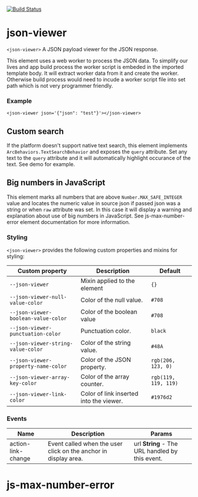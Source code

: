 [![Build Status](https://travis-ci.org/advanced-rest-client/json-viewer.svg?branch=master)](https://travis-ci.org/advanced-rest-client/json-viewer)  

# json-viewer

`<json-viewer>` A JSON payload viewer for the JSON response.

This element uses a web worker to process the JSON data.
To simplify our lives and app build process the worker script is embeded in the
imported template body. It will extract worker data from it and create the
worker. Otherwise build process would need to incude a worker script file
into set path which is not very programmer friendly.

### Example
```
<json-viewer json='{"json": "test"}'></json-viewer>
```

## Custom search
If the platform doesn't support native text search, this element implements
`ArcBehaviors.TextSearchBehavior` and exposes the `query` attribute.
Set any text to the `query` attribute and it will automatically highlight
occurance of the text.
See demo for example.

## Big numbers in JavaScript
This element marks all numbers that are above `Number.MAX_SAFE_INTEGER` value
and locates the numeric value in source json if passed json was a string or
when `raw` attribute was set. In this case it will display a warning and
explanation about use of big numbers in JavaScript.
See js-max-number-error element documentation for more information.

### Styling
`<json-viewer>` provides the following custom properties and mixins for styling:

Custom property | Description | Default
----------------|-------------|----------
`--json-viewer` | Mixin applied to the element | `{}`
`--json-viewer-null-value-color` | Color of the null value. | `#708`
`--json-viewer-boolean-value-color` | Color of the boolean value | `#708`
`--json-viewer-punctuation-color` | Punctuation color. | `black`
`--json-viewer-string-value-color` | Color of the string value. | `#48A`
`--json-viewer-property-name-color` | Color of the JSON property. | `rgb(206, 123, 0)`
`--json-viewer-array-key-color` | Color of the array counter. | `rgb(119, 119, 119)`
`--json-viewer-link-color` | Color of link inserted into the viewer. | `#1976d2`



### Events
| Name | Description | Params |
| --- | --- | --- |
| action-link-change | Event called when the user click on the anchor in display area. | url **String** - The URL handled by this event. |
# js-max-number-error


